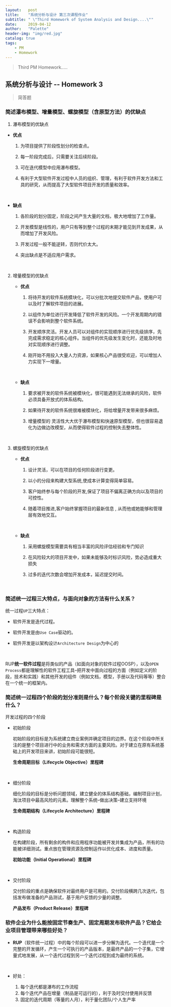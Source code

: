```yaml
---
layout:   post
title:    "系统分析与设计 第三次课程作业"
subtitle: " \"Third Homework of System Analysis and Design....\""
date:     2019-04-12
author:   "Palette"
header-img: "img/red.jpg"
catalog: true
tags:
    - PM
    - Homework
---
```


> Third PM Homework.....

## 系统分析与设计  --  Homework 3

> 简答题

### 简述瀑布模型、增量模型、螺旋模型（含原型方法）的优缺点
1. 瀑布模型的优缺点

  * **优点**

    1. 为项目提供了阶段性划分的检查点。

    2. 每一阶段完成后，只需要关注后续阶段。

    3. 可在迭代模型中应用瀑布模型。

    4. 有利于大型软件开发过程中人员的组织、管理，有利于软件开发方法和工具的研究，从而提高了大型软件项目开发的质量和效率。

       ​

  * **缺点**

    1. 各阶段的划分固定，阶段之间产生大量的文档，极大地增加了工作量。

    2. 开发模型是线性的，用户只有等到整个过程的末期才能见到开发成果，从而增加了开发风险。

    3. 开发过程一般不能逆转，否则代价太大。

    4. 突出缺点是不适应用户需求。

       ​

2. 增量模型的优缺点

   * **优点**

     1. 将待开发的软件系统模块化，可以分批次地提交软件产品，使用户可以及时了解软件项目的进展。

     2. 以组件为单位进行开发降低了软件开发的风险。一个开发周期内的错误不会影响到整个软件系统。

     3. 开发顺序灵活。开发人员可以对组件的实现顺序进行优先级排序，先完成需求稳定的核心组件。当组件的优先级发生变化时，还能及时地对实现顺序进行调整。

     4. 刚开始不用投入大量人力资源，如果核心产品很受欢迎，可以增加人力实现下一增量。

        ​

   * **缺点**

     1. 要求被开发的软件系统被模块化，很可能遇到无法继承的风险，软件必须具备开放式的体系结构。

     2. 如果待开发的软件系统很难被模块化，将给增量开发带来很多麻烦。

     3. 增量模型的 灵活性大大优于瀑布模型和快速原型模型，但也很容易退化为边做边改模型，从而使得软件过程的控制失去整体性。

        ​



3. 螺旋模型的优缺点

   * **优点**

     1. 设计灵活，可以在项目的任何阶段进行变更。

     2. 以小的分段来构建大型系统,使成本计算变得简单容易。

     3. 客户始终参与每个阶段的开发,保证了项目不偏离正确方向以及项目的可控性。

     4. 随着项目推进,客户始终掌握项目的最新信息 , 从而他或她能够和管理层有效地交互。

        ​

   * **缺点**

     1. 采用螺旋模型需要具有相当丰富的风险评估经验和专门知识

     2. 在风险较大的项目开发中，如果未能够及时标识风险，势必造成重大损失

     3. 过多的迭代次数会增加开发成本，延迟提交时间。

        ​



### 简述统一过程三大特点，与面向对象的方法有什么关系？

统一过程`UP`三大特点：

* 软件开发是迭代过程。

* 软件开发是由`Use Case`驱动的。

* 软件开发是以架构设计`Architecture Design`为中心的

  ​

RUP**统一软件过程**是将类似的产品（如面向对象的软件过程OOSP），以及`OPEN Process`都是理解性的软件工程工具–把开发中面向过程的方面（例如定义的阶段，技术和实践）和其他开发的组件（例如文档，模型，手册以及代码等等）整合在一个统一的框架内。



### 简述统一过程四个阶段的划分准则是什么？每个阶段关键的里程碑是什么？

开发过程的四个阶段

* 初始阶段

  初始阶段的目标是为系统建立商业案例并确定项目的边界。在这个阶段中所关注的是整个项目进行中的业务和需求方面的主要风险。对于建立在原有系统基础上的开发项目来讲，初始阶段可能很短。

  **生命周期目标（Lifecycle Objective）里程碑**

  ​

* 细分阶段

  细化阶段的目标是分析问题领域，建立健全的体系结构基础，编制项目计划，淘汰项目中最高风险的元素。理解整个系统–做出决策–建立支持环境

  **生命周期结构（Lifecycle Architecture）里程碑**

  ​

* 构造阶段

  在构建阶段，所有剩余的构件和应用程序功能被开发并集成为产品，所有的功能被详细测试。重点放在管理资源及控制运作以优化成本、进度和质量。

  **初始功能（Initial Operational）里程碑**

  ​

* 交付阶段

  交付阶段的重点是确保软件对最终用户是可用的。交付阶段横跨几次迭代，包括发布做准备的产品测试，基于用户反馈的少量的调整。

  **产品发布（Product Release）里程碑**



### 软件企业为什么能按固定节奏生产、固定周期发布软件产品？它给企业项目管理带来哪些好处？

* **RUP**（软件统一过程）中的每个阶段可以进一步分解为迭代。一个迭代是一个完整的开发循环，产生一个可执行的产品版本，是最终产品的一个子集，它增量式地发展，从一个迭代过程到另一个迭代过程到成为最终的系统。

  ​

* 好处：

  1. 每个迭代都是瀑布的工作流程
  2. 每个迭代产品在增量（制品是可运行的），利于及时交付使用并反馈
  3. 固定的迭代周期（等量的人月），利于量化团队/个人生产率